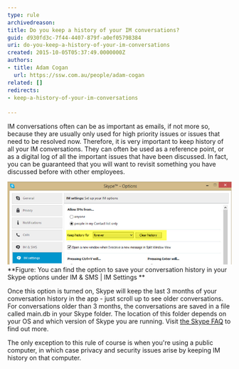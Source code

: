 ```yaml
---
type: rule
archivedreason: 
title: Do you keep a history of your IM conversations?
guid: d930fd3c-7f44-4407-879f-a0ef05798384
uri: do-you-keep-a-history-of-your-im-conversations
created: 2015-10-05T05:37:49.0000000Z
authors:
- title: Adam Cogan
  url: https://ssw.com.au/people/adam-cogan
related: []
redirects:
- keep-a-history-of-your-im-conversations

---
```


IM conversations often can be as important as emails, if not more so, because they are usually only used for high priority issues or issues that need to be resolved now. Therefore, it is very important to keep history of all your IM conversations. They can often be used as a reference point, or as a digital log of all the important issues that have been discussed. In fact, you can be guaranteed that you will want to revisit something you have discussed before with other employees.




![](save-skype-conversation-history-forever.jpg) **Figure: You can find the option to save your conversation history in your Skype options under IM & SMS | IM Settings
** 

Once this option is turned on, Skype will keep the last 3 months of your conversation history in the app - just scroll up to see older conversations. For conversations older than 3 months, the conversations are saved in a file called main.db in your Skype folder. The location of this folder depends on your OS and which version of Skype you are running. Visit [the Skype FAQ](https://support.skype.com/en/faq/FA392/where-can-i-find-my-conversation-history-in-skype-for-windows-desktop-and-what-can-i-do-with-it#4) to find out more. 




The only exception to this rule of course is when you're using a public computer, in which case privacy and security issues arise by keeping IM history on that computer.





<!--endintro-->
